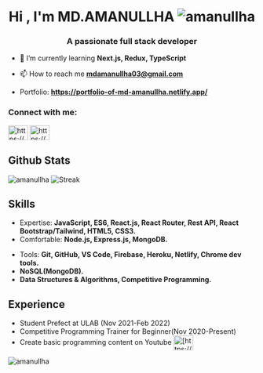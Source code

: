 <h1 align="center">Hi , I'm MD.AMANULLHA <img src="https://komarev.com/ghpvc/?username=amanullha&label=Profile%20views&color=0e75b6&style=flat" alt="amanullha" /> </h1>
<h3 align="center">A passionate full stack developer</h3>

<p align="left"> </p>

- 🌱 I’m currently learning **Next.js, Redux, TypeScript**

- 📫 How to reach me **mdamanullha03@gmail.com**
- Portfolio: **https://portfolio-of-md-amanullha.netlify.app/**

<h3 align="left">Connect with me:</h3>

<p align="left" >
  
<a href="https://www.linkedin.com/in/md-aman-ullha-9a9527161/" target="_blank"><img align="center" src="https://raw.githubusercontent.com/rahuldkjain/github-profile-readme-generator/master/src/images/icons/Social/linked-in-alt.svg" alt="https://www.linkedin.com/in/md-aman-ullha-9a9527161/" height="30" width="40" /></a>
<a href="https://github.com/amanullha" target="_blank"><img align="center" src="https://raw.githubusercontent.com/rahuldkjain/github-profile-readme-generator/master/src/images/icons/Social/github.svg" alt="https://github.com/amanullha" height="30" width="40" /></a>
  
  
</p>

## Github Stats
![amanullha](https://github-readme-stats.vercel.app/api?username=amanullha&show_icons=true&count_private=true)
![Streak](https://github-readme-streak-stats.herokuapp.com/?user=amanullha)

## Skills
* Expertise: **JavaScript, ES6, React.js, React Router, Rest API, React Bootstrap/Tailwind, HTML5, CSS3.**
* Comfortable: **Node.js, Express.js, MongoDB.**
<!-- * Familiar: **Next.js, Redux, TypeScript.** -->
* Tools: **Git, GitHub, VS Code, Firebase, Heroku, Netlify, Chrome dev tools.**
* **NoSQL(MongoDB).**
* **Data Structures & Algorithms, Competitive Programming.**

  



<!-- ## Work Experience -->
## Experience
* Student Prefect at ULAB (Nov 2021-Feb 2022)
* Competitive Programming Trainer for Beginner(Nov 2020-Present)
* Create basic programming content on Youtube <a href="https://www.youtube.com/channel/UCg9KtHaThHh6Wb36ZMsxy_A/videos" target="_blank"><img align="center" src="https://raw.githubusercontent.com/rahuldkjain/github-profile-readme-generator/master/src/images/icons/Social/youtube.svg" alt="[https://www.youtube.com/channel/ucg9kthathhh6wb36zmsxy_a](https://www.youtube.com/channel/UCg9KtHaThHh6Wb36ZMsxy_A/videos)" height="30" width="40" /></a>



<p><img align="center" src="https://github-readme-stats.vercel.app/api/top-langs?username=amanullha&show_icons=true&locale=en&layout=compact" alt="amanullha" /></p>
